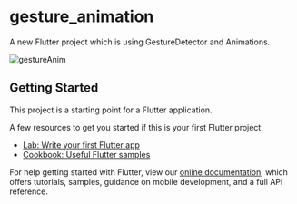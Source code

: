 # gesture_animation

A new Flutter project which is using GestureDetector and Animations.


![gestureAnim](https://user-images.githubusercontent.com/60571747/127448963-ef57a5eb-e221-4578-a239-8be89c251133.gif)

## Getting Started

This project is a starting point for a Flutter application.

A few resources to get you started if this is your first Flutter project:

- [Lab: Write your first Flutter app](https://flutter.dev/docs/get-started/codelab)
- [Cookbook: Useful Flutter samples](https://flutter.dev/docs/cookbook)

For help getting started with Flutter, view our
[online documentation](https://flutter.dev/docs), which offers tutorials,
samples, guidance on mobile development, and a full API reference.
